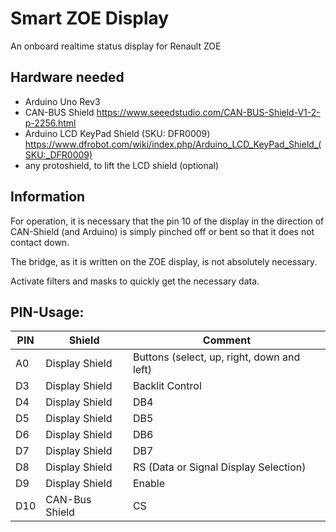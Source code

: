# Smart ZOE Display
An onboard realtime status display for Renault ZOE

## Hardware needed
* Arduino Uno Rev3
* CAN-BUS Shield https://www.seeedstudio.com/CAN-BUS-Shield-V1-2-p-2256.html
* Arduino LCD KeyPad Shield (SKU: DFR0009) https://www.dfrobot.com/wiki/index.php/Arduino_LCD_KeyPad_Shield_(SKU:_DFR0009)
* any protoshield, to lift the LCD shield (optional)

## Information
For operation, it is necessary that the pin 10 of the display in the direction of CAN-Shield (and Arduino) is simply pinched off or bent so that it does not contact down.

The bridge, as it is written on the ZOE display, is not absolutely necessary.

Activate filters and masks to quickly get the necessary data.

## PIN-Usage:
PIN | Shield | Comment
| --- | --- | --- |
| A0 | Display Shield | Buttons (select, up, right, down and left) |
| D3 | Display Shield | Backlit Control |
| D4 | Display Shield | DB4 |
| D5 | Display Shield | DB5 |
| D6 | Display Shield | DB6 |
| D7 | Display Shield | DB7 |
| D8 | Display Shield | RS (Data or Signal Display Selection) |
| D9 | Display Shield | Enable |
| D10 | CAN-Bus Shield | CS |